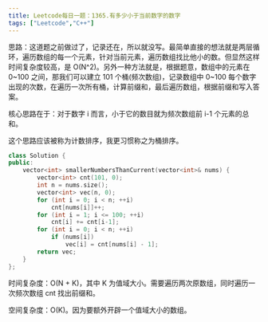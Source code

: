 ```yaml
---
title: Leetcode每日一题：1365.有多少小于当前数字的数字
tags: ["Leetcode","C++"]
---
```


思路：这道题之前做过了，记录还在，所以就没写。最简单直接的想法就是两层循环，遍历数组的每一个元素，针对当前元素，遍历数组找比他小的数。但显然这样时间复杂度较高，是 O(N^2)。另外一种方法就是，根据题意，数组中的元素在 0~100 之间，那我们可以建立 101 个桶(频次数组)，记录数组中 0~100 每个数字出现的次数，在遍历一次所有桶，计算前缀和，最后遍历数组，根据前缀和写入答案。

核心思路在于：对于数字 i 而言，小于它的数目就为频次数组前 i-1 个元素的总和。

这个思路应该被称为计数排序，我更习惯称之为桶排序。

~~~C++
class Solution {
public:
    vector<int> smallerNumbersThanCurrent(vector<int>& nums) {
        vector<int> cnt(101, 0);
        int n = nums.size();
        vector<int> vec(n, 0);
        for (int i = 0; i < n; ++i)
            cnt[nums[i]]++;
        for (int i = 1; i <= 100; ++i) 
            cnt[i] += cnt[i-1];
        for (int i = 0; i < n; ++i)
            if (nums[i])
                vec[i] = cnt[nums[i] - 1];
        return vec;
    }
};
~~~

时间复杂度：O(N + K)，其中 K 为值域大小。需要遍历两次原数组，同时遍历一次频次数组 cnt 找出前缀和。

空间复杂度：O(K)。因为要额外开辟一个值域大小的数组。
